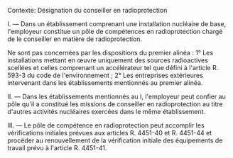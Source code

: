 Contexte: Désignation du conseiller en radioprotection

I. — Dans un établissement comprenant une installation nucléaire de base, l'employeur constitue un pôle de compétences en radioprotection chargé de le conseiller en matière de radioprotection.

Ne sont pas concernées par les dispositions du premier alinéa : 1° Les installations mettant en œuvre uniquement des sources radioactives scellées et celles comprenant un accélérateur tel que défini à l'article R. 593-3 du code de l'environnement ; 2° Les entreprises extérieures intervenant dans les établissements mentionnés au premier alinéa.

II. — Dans les établissements mentionnés au I, l'employeur peut confier au pôle qu'il a constitué les missions de conseiller en radioprotection au titre d'autres activités nucléaires exercées dans le même établissement.

III. — Le pôle de compétence en radioprotection peut accomplir les vérifications initiales prévues aux articles R. 4451-40 et R. 4451-44 et procéder au renouvellement de la vérification initiale des équipements de travail prévu à l'article R. 4451-41.
